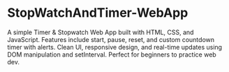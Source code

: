 # StopWatchAndTimer-WebApp
A simple Timer &amp; Stopwatch Web App built with HTML, CSS, and JavaScript. Features include start, pause, reset, and custom countdown timer with alerts. Clean UI, responsive design, and real-time updates using DOM manipulation and setInterval. Perfect for beginners to practice web dev.
